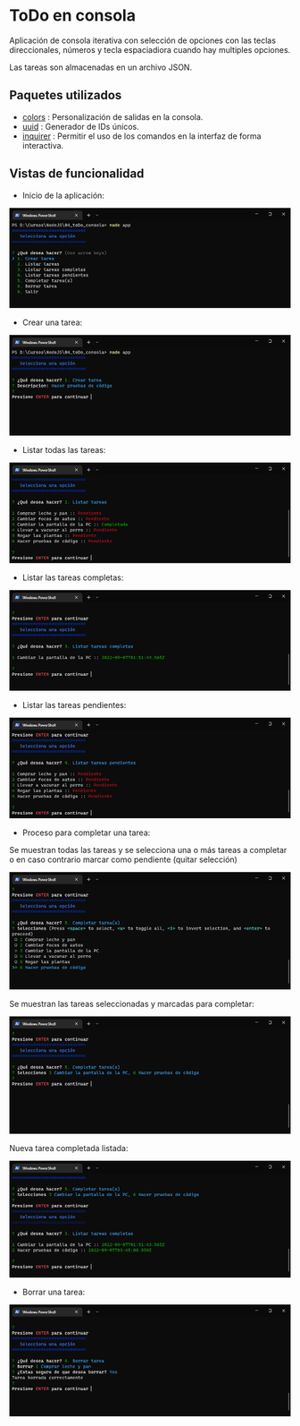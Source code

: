 # ToDo en consola

Aplicación de consola iterativa con selección de opciones con las teclas direccionales, números y tecla espaciadiora cuando hay multiples opciones.

Las tareas son almacenadas en un archivo JSON.

## Paquetes utilizados

- [colors](https://www.npmjs.com/package/colors) : Personalización de salidas en la consola.
- [uuid](https://www.npmjs.com/package/uuid) : Generador de IDs únicos.
- [inquirer](https://www.npmjs.com/package/inquirer) : Permitir el uso de los comandos en la interfaz de forma interactiva.

## Vistas de funcionalidad

- Inicio de la aplicación:

![alt text](https://github.com/josefl19/images-readme/blob/8242d76caf7531ddf659c21157f4d4d3be04f048/node-toDo-console/inicio_exe.png "Inicio de ejecución de la app")

- Crear una tarea:

![alt text](https://github.com/josefl19/images-readme/blob/8242d76caf7531ddf659c21157f4d4d3be04f048/node-toDo-console/create-task.png "Creación de una tarea")

- Listar todas las tareas:

![alt text](https://github.com/josefl19/images-readme/blob/8242d76caf7531ddf659c21157f4d4d3be04f048/node-toDo-console/list-tasks.png "Listar todas las tareas")

- Listar las tareas completas:

![alt text](https://github.com/josefl19/images-readme/blob/8242d76caf7531ddf659c21157f4d4d3be04f048/node-toDo-console/list-complete-tasks.png "Listar tareas completas")

- Listar las tareas pendientes:

![alt text](https://github.com/josefl19/images-readme/blob/8242d76caf7531ddf659c21157f4d4d3be04f048/node-toDo-console/list-pending-tasks.png "Listar tareas pendientes")

- Proceso para completar una tarea:

Se muestran todas las tareas y se selecciona una o más tareas a completar o en caso contrario marcar como pendiente (quitar selección)

![alt text](https://github.com/josefl19/images-readme/blob/8242d76caf7531ddf659c21157f4d4d3be04f048/node-toDo-console/view-list-to-complete.png "Lista de tareas para seleccionar y completar")

Se muestran las tareas seleccionadas y marcadas para completar:

![alt text](https://github.com/josefl19/images-readme/blob/8242d76caf7531ddf659c21157f4d4d3be04f048/node-toDo-console/choose-taskt-to-complete.png "Muestra las opciones seleccionadas")

Nueva tarea completada listada:

![alt text](https://github.com/josefl19/images-readme/blob/8242d76caf7531ddf659c21157f4d4d3be04f048/node-toDo-console/show-new-complete-tasks.png "Nueva tarea completada listada")

- Borrar una tarea:

![alt text](https://github.com/josefl19/images-readme/blob/8242d76caf7531ddf659c21157f4d4d3be04f048/node-toDo-console/delete-task.png "Nueva tarea completada listada")
